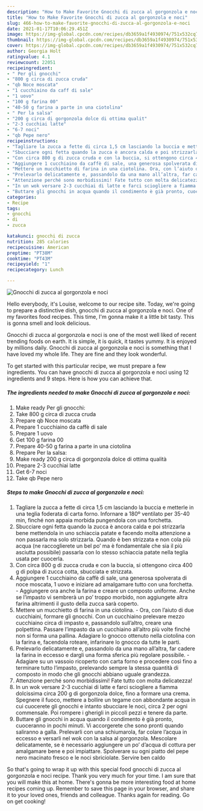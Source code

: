 ```yaml
---
description: "How to Make Favorite Gnocchi di zucca al gorgonzola e noci"
title: "How to Make Favorite Gnocchi di zucca al gorgonzola e noci"
slug: 466-how-to-make-favorite-gnocchi-di-zucca-al-gorgonzola-e-noci
date: 2021-01-17T10:06:29.451Z
image: https://img-global.cpcdn.com/recipes/db3659a1f4930974/751x532cq70/gnocchi-di-zucca-al-gorgonzola-e-noci-recipe-main-photo.jpg
thumbnail: https://img-global.cpcdn.com/recipes/db3659a1f4930974/751x532cq70/gnocchi-di-zucca-al-gorgonzola-e-noci-recipe-main-photo.jpg
cover: https://img-global.cpcdn.com/recipes/db3659a1f4930974/751x532cq70/gnocchi-di-zucca-al-gorgonzola-e-noci-recipe-main-photo.jpg
author: Georgia Holt
ratingvalue: 4.1
reviewcount: 22051
recipeingredient:
- " Per gli gnocchi"
- "800 g circa di zucca cruda"
- "qb Noce moscata"
- "1 cucchiaino da caff di sale"
- "1 uovo"
- "100 g farina 00"
- "40-50 g farina a parte in una ciotolina"
- " Per la salsa"
- "200 g circa di gorgonzola dolce di ottima qualit"
- "2-3 cucchiai latte"
- "6-7 noci"
- "qb Pepe nero"
recipeinstructions:
- "Tagliare la zucca a fette di circa 1,5 cm lasciando la buccia e metterle in una teglia foderata di carta forno. Infornare a 180º ventilato per 35-40 min, finché non appaia morbida pungendola con una forchetta."
- "Sbucciare ogni fetta quando la zucca è ancora calda e poi strizzarla bene mettendola in uno schiaccia patate e facendo molta attenzione a non passarla ma solo strizzarla. Quando è ben strizzata e non cola più acqua (ne raccoglierete un bel po’ ma è fondamentale che sia il più asciutta possibile) passarla con lo stesso schiaccia patate nella teglia usata per cuocerla."
- "Con circa 800 g di zucca cruda e con la buccia, si ottengono circa 400 g di polpa di zucca cotta, sbucciata e strizzata."
- "Aggiungere 1 cucchiaino da caffè di sale, una generosa spolverata di noce moscata, 1 uovo e iniziare ad amalgamare tutto con una forchetta. Aggiungere ora anche la farina e creare un composto uniforme. Anche se l’impasto vi sembrerà un po’ troppo morbido, non aggiungete altra farina altrimenti il gusto della zucca sarà coperto."
- "Mettere un mucchietto di farina in una ciotolina. Ora, con l’aiuto di due cucchiaini, formare gli gnocchi. Con un cucchiaino prelevare mezzo cucchiaino circa di impasto e, passandolo sull’altro, creare una polpettina. Passare l’impasto da un cucchiaino all’altro più volte finché non si forma una pallina. Adagiare lo gnocco ottenuto nella ciotolina con la farina e, facendola roteare, infarinare lo gnocco da tutte le parti."
- "Prelevarlo delicatamente e, passandolo da una mano all’altra, far cadere la farina in eccesso e dargli una forma sferica più regolare possibile.  Adagiare su un vassoio ricoperto con carta forno e procedere così fino a terminare tutto l’impasto, prelevando sempre la stessa quantità di composto in modo che gli gnocchi abbiano uguale grandezza."
- "Attenzione perché sono morbidissimi! Fate tutto con molta delicatezza!"
- "In un wok versare 2-3 cucchiai di latte e farci sciogliere a fiamma dolcissima circa 200 g di gorgonzola dolce, fino a formare una crema. Spegnere il fuoco, mettere a bollire un tegame con abbondante acqua in cui cuocerete gli gnocchi e intanto sbucciare le noci, circa 2 per ogni commensale. Poi rompere i gherigli in piccoli pezzi e tenere da parte."
- "Buttare gli gnocchi in acqua quando il condimento è già pronto, cuoceranno in pochi minuti. Vi accorgerete che sono pronti quando saliranno a galla. Prelevarli con una schiumarola, far colare l’acqua in eccesso e versarli nel wok con la salsa al gorgonzola. Mescolare delicatamente, se è necessario aggiungere un po’ d’acqua di cottura per amalgamare bene e poi impiattare. Spolverare su ogni piatto del pepe nero macinato fresco e le noci sbriciolate. Servire ben caldo"
categories:
- Recipe
tags:
- gnocchi
- di
- zucca

katakunci: gnocchi di zucca 
nutrition: 285 calories
recipecuisine: American
preptime: "PT38M"
cooktime: "PT43M"
recipeyield: "1"
recipecategory: Lunch

---
```



![Gnocchi di zucca al gorgonzola e noci](https://img-global.cpcdn.com/recipes/db3659a1f4930974/751x532cq70/gnocchi-di-zucca-al-gorgonzola-e-noci-recipe-main-photo.jpg)

Hello everybody, it's Louise, welcome to our recipe site. Today, we're going to prepare a distinctive dish, gnocchi di zucca al gorgonzola e noci. One of my favorites food recipes. This time, I'm gonna make it a little bit tasty. This is gonna smell and look delicious.

Gnocchi di zucca al gorgonzola e noci is one of the most well liked of recent trending foods on earth. It is simple, it is quick, it tastes yummy. It is enjoyed by millions daily. Gnocchi di zucca al gorgonzola e noci is something that I have loved my whole life. They are fine and they look wonderful.




To get started with this particular recipe, we must prepare a few ingredients. You can have gnocchi di zucca al gorgonzola e noci using 12 ingredients and 9 steps. Here is how you can achieve that.

<!--inarticleads1-->

##### The ingredients needed to make Gnocchi di zucca al gorgonzola e noci:

1. Make ready  Per gli gnocchi:
1. Take 800 g circa di zucca cruda
1. Prepare qb Noce moscata
1. Prepare 1 cucchiaino da caffè di sale
1. Prepare 1 uovo
1. Get 100 g farina 00
1. Prepare 40-50 g farina a parte in una ciotolina
1. Prepare  Per la salsa:
1. Make ready 200 g circa di gorgonzola dolce di ottima qualità
1. Prepare 2-3 cucchiai latte
1. Get 6-7 noci
1. Take qb Pepe nero




<!--inarticleads2-->

##### Steps to make Gnocchi di zucca al gorgonzola e noci:

1. Tagliare la zucca a fette di circa 1,5 cm lasciando la buccia e metterle in una teglia foderata di carta forno. Infornare a 180º ventilato per 35-40 min, finché non appaia morbida pungendola con una forchetta.
1. Sbucciare ogni fetta quando la zucca è ancora calda e poi strizzarla bene mettendola in uno schiaccia patate e facendo molta attenzione a non passarla ma solo strizzarla. Quando è ben strizzata e non cola più acqua (ne raccoglierete un bel po’ ma è fondamentale che sia il più asciutta possibile) passarla con lo stesso schiaccia patate nella teglia usata per cuocerla.
1. Con circa 800 g di zucca cruda e con la buccia, si ottengono circa 400 g di polpa di zucca cotta, sbucciata e strizzata.
1. Aggiungere 1 cucchiaino da caffè di sale, una generosa spolverata di noce moscata, 1 uovo e iniziare ad amalgamare tutto con una forchetta. - Aggiungere ora anche la farina e creare un composto uniforme. Anche se l’impasto vi sembrerà un po’ troppo morbido, non aggiungete altra farina altrimenti il gusto della zucca sarà coperto.
1. Mettere un mucchietto di farina in una ciotolina. - Ora, con l’aiuto di due cucchiaini, formare gli gnocchi. Con un cucchiaino prelevare mezzo cucchiaino circa di impasto e, passandolo sull’altro, creare una polpettina. Passare l’impasto da un cucchiaino all’altro più volte finché non si forma una pallina. Adagiare lo gnocco ottenuto nella ciotolina con la farina e, facendola roteare, infarinare lo gnocco da tutte le parti.
1. Prelevarlo delicatamente e, passandolo da una mano all’altra, far cadere la farina in eccesso e dargli una forma sferica più regolare possibile.  - Adagiare su un vassoio ricoperto con carta forno e procedere così fino a terminare tutto l’impasto, prelevando sempre la stessa quantità di composto in modo che gli gnocchi abbiano uguale grandezza.
1. Attenzione perché sono morbidissimi! Fate tutto con molta delicatezza!
1. In un wok versare 2-3 cucchiai di latte e farci sciogliere a fiamma dolcissima circa 200 g di gorgonzola dolce, fino a formare una crema. Spegnere il fuoco, mettere a bollire un tegame con abbondante acqua in cui cuocerete gli gnocchi e intanto sbucciare le noci, circa 2 per ogni commensale. Poi rompere i gherigli in piccoli pezzi e tenere da parte.
1. Buttare gli gnocchi in acqua quando il condimento è già pronto, cuoceranno in pochi minuti. Vi accorgerete che sono pronti quando saliranno a galla. Prelevarli con una schiumarola, far colare l’acqua in eccesso e versarli nel wok con la salsa al gorgonzola. Mescolare delicatamente, se è necessario aggiungere un po’ d’acqua di cottura per amalgamare bene e poi impiattare. Spolverare su ogni piatto del pepe nero macinato fresco e le noci sbriciolate. Servire ben caldo




So that's going to wrap it up with this special food gnocchi di zucca al gorgonzola e noci recipe. Thank you very much for your time. I am sure that you will make this at home. There's gonna be more interesting food at home recipes coming up. Remember to save this page in your browser, and share it to your loved ones, friends and colleague. Thanks again for reading. Go on get cooking!
